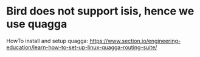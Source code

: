 # Bird does not support isis, hence we use quagga

HowTo install and setup quagga:
https://www.section.io/engineering-education/learn-how-to-set-up-linux-quagga-routing-suite/
